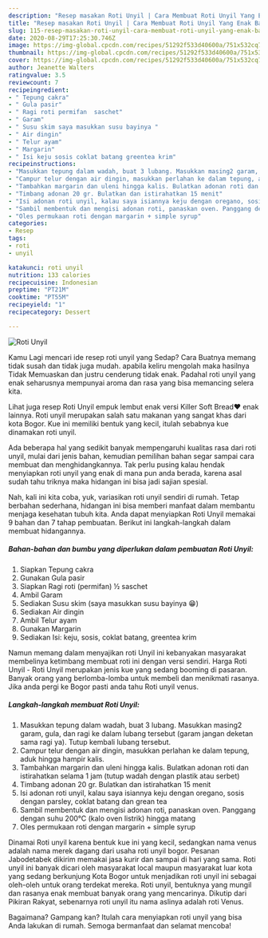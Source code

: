 ```yaml
---
description: "Resep masakan Roti Unyil | Cara Membuat Roti Unyil Yang Enak Banget"
title: "Resep masakan Roti Unyil | Cara Membuat Roti Unyil Yang Enak Banget"
slug: 115-resep-masakan-roti-unyil-cara-membuat-roti-unyil-yang-enak-banget
date: 2020-08-29T17:25:30.746Z
image: https://img-global.cpcdn.com/recipes/51292f533d40600a/751x532cq70/roti-unyil-foto-resep-utama.jpg
thumbnail: https://img-global.cpcdn.com/recipes/51292f533d40600a/751x532cq70/roti-unyil-foto-resep-utama.jpg
cover: https://img-global.cpcdn.com/recipes/51292f533d40600a/751x532cq70/roti-unyil-foto-resep-utama.jpg
author: Jeanette Walters
ratingvalue: 3.5
reviewcount: 7
recipeingredient:
- " Tepung cakra"
- " Gula pasir"
- " Ragi roti permifan  saschet"
- " Garam"
- " Susu skim saya masukkan susu bayinya "
- " Air dingin"
- " Telur ayam"
- " Margarin"
- " Isi keju sosis coklat batang greentea krim"
recipeinstructions:
- "Masukkan tepung dalam wadah, buat 3 lubang. Masukkan masing2 garam, gula, dan ragi ke dalam lubang tersebut (garam jangan deketan sama ragi ya). Tutup kembali lubang tersebut."
- "Campur telur dengan air dingin, masukkan perlahan ke dalam tepung, aduk hingga hampir kalis."
- "Tambahkan margarin dan uleni hingga kalis. Bulatkan adonan roti dan istirahatkan selama 1 jam (tutup wadah dengan plastik atau serbet)"
- "Timbang adonan 20 gr. Bulatkan dan istirahatkan 15 menit"
- "Isi adonan roti unyil, kalau saya isiannya keju dengan oregano, sosis dengan parsley, coklat batang dan grean tea"
- "Sambil membentuk dan mengisi adonan roti, panaskan oven. Panggang dengan suhu 200°C (kalo oven listrik) hingga matang"
- "Oles permukaan roti dengan margarin + simple syrup"
categories:
- Resep
tags:
- roti
- unyil

katakunci: roti unyil 
nutrition: 133 calories
recipecuisine: Indonesian
preptime: "PT21M"
cooktime: "PT55M"
recipeyield: "1"
recipecategory: Dessert

---
```



![Roti Unyil](https://img-global.cpcdn.com/recipes/51292f533d40600a/751x532cq70/roti-unyil-foto-resep-utama.jpg)

Kamu Lagi mencari ide resep roti unyil yang Sedap? Cara Buatnya memang tidak susah dan tidak juga mudah. apabila keliru mengolah maka hasilnya Tidak Memuaskan dan justru cenderung tidak enak. Padahal roti unyil yang enak seharusnya mempunyai aroma dan rasa yang bisa memancing selera kita.

Lihat juga resep Roti Unyil empuk lembut enak versi Killer Soft Bread❤️ enak lainnya. Roti unyil merupakan salah satu makanan yang sangat khas dari kota Bogor. Kue ini memiliki bentuk yang kecil, itulah sebabnya kue dinamakan roti unyil.

Ada beberapa hal yang sedikit banyak mempengaruhi kualitas rasa dari roti unyil, mulai dari jenis bahan, kemudian pemilihan bahan segar sampai cara membuat dan menghidangkannya. Tak perlu pusing kalau hendak menyiapkan roti unyil yang enak di mana pun anda berada, karena asal sudah tahu triknya maka hidangan ini bisa jadi sajian spesial.


Nah, kali ini kita coba, yuk, variasikan roti unyil sendiri di rumah. Tetap berbahan sederhana, hidangan ini bisa memberi manfaat dalam membantu menjaga kesehatan tubuh kita. Anda dapat menyiapkan Roti Unyil memakai 9 bahan dan 7 tahap pembuatan. Berikut ini langkah-langkah dalam membuat hidangannya.

<!--inarticleads1-->

##### Bahan-bahan dan bumbu yang diperlukan dalam pembuatan Roti Unyil:

1. Siapkan  Tepung cakra
1. Gunakan  Gula pasir
1. Siapkan  Ragi roti (permifan) ½ saschet
1. Ambil  Garam
1. Sediakan  Susu skim (saya masukkan susu bayinya 😁)
1. Sediakan  Air dingin
1. Ambil  Telur ayam
1. Gunakan  Margarin
1. Sediakan  Isi: keju, sosis, coklat batang, greentea krim


Namun memang dalam menyajikan roti Unyil ini kebanyakan masyarakat membelinya ketimbang membuat roti ini dengan versi sendiri. Harga Roti Unyil - Roti Unyil merupakan jenis kue yang sedang booming di pasaran. Banyak orang yang berlomba-lomba untuk membeli dan menikmati rasanya. Jika anda pergi ke Bogor pasti anda tahu Roti unyil venus. 

<!--inarticleads2-->

##### Langkah-langkah membuat Roti Unyil:

1. Masukkan tepung dalam wadah, buat 3 lubang. Masukkan masing2 garam, gula, dan ragi ke dalam lubang tersebut (garam jangan deketan sama ragi ya). Tutup kembali lubang tersebut.
1. Campur telur dengan air dingin, masukkan perlahan ke dalam tepung, aduk hingga hampir kalis.
1. Tambahkan margarin dan uleni hingga kalis. Bulatkan adonan roti dan istirahatkan selama 1 jam (tutup wadah dengan plastik atau serbet)
1. Timbang adonan 20 gr. Bulatkan dan istirahatkan 15 menit
1. Isi adonan roti unyil, kalau saya isiannya keju dengan oregano, sosis dengan parsley, coklat batang dan grean tea
1. Sambil membentuk dan mengisi adonan roti, panaskan oven. Panggang dengan suhu 200°C (kalo oven listrik) hingga matang
1. Oles permukaan roti dengan margarin + simple syrup


Dinamai Roti unyil karena bentuk kue ini yang kecil, sedangkan nama venus adalah nama merek dagang dari usaha roti unyil bogor. Pesanan Jabodetabek dikirim memakai jasa kurir dan sampai di hari yang sama. Roti unyil ini banyak dicari oleh masyarakat local maupun masyarakat luar kota yang sedang berkunjung Kota Bogor untuk menjadikan roti unyil ini sebagai oleh-oleh untuk orang terdekat mereka. Roti unyil, bentuknya yang mungil dan rasanya enak membuat banyak orang yang mencarinya. Dikutip dari Pikiran Rakyat, sebenarnya roti unyil itu nama aslinya adalah roti Venus. 

Bagaimana? Gampang kan? Itulah cara menyiapkan roti unyil yang bisa Anda lakukan di rumah. Semoga bermanfaat dan selamat mencoba!
